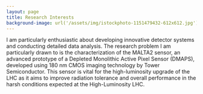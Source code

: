 ```yaml
---
layout: page
title: Research Interests
background-image: url('/assets/img/istockphoto-1151479432-612x612.jpg')
---
```


I am particularly enthusiastic about developing innovative detector systems and conducting detailed data analysis. The research problem I am particularly drawn to is the characterization of the MALTA2 sensor, an advanced prototype of a Depleted Monolithic Active Pixel Sensor (DMAPS), developed using 180 nm CMOS imaging technology by Tower Semiconductor. This sensor is vital for the high-luminosity upgrade of the LHC as it aims to improve radiation tolerance and overall performance in the harsh conditions expected at the High-Luminosity LHC. 
